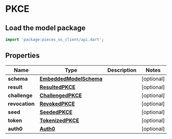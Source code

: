 # PKCE

## Load the model package
```dart
import 'package:pieces_os_client/api.dart';
```

## Properties
Name | Type | Description | Notes
------------ | ------------- | ------------- | -------------
**schema** | [**EmbeddedModelSchema**](EmbeddedModelSchema) |  | [optional] 
**result** | [**ResultedPKCE**](ResultedPKCE) |  | [optional] 
**challenge** | [**ChallengedPKCE**](ChallengedPKCE) |  | [optional] 
**revocation** | [**RevokedPKCE**](RevokedPKCE) |  | [optional] 
**seed** | [**SeededPKCE**](SeededPKCE) |  | [optional] 
**token** | [**TokenizedPKCE**](TokenizedPKCE) |  | [optional] 
**auth0** | [**Auth0**](Auth0) |  | [optional] 




